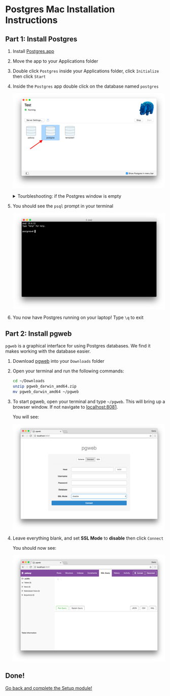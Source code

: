 # Postgres Mac Installation Instructions

## Part 1: Install Postgres

1. Install [Postgres.app](https://postgresapp.com/)
1. Move the app to your Applications folder
1. Double click `Postgres` inside your Applications folder, click `Initialize`
then click `Start`
1. Inside the `Postgres` app double click on the database named `postgres`

    ![Opening a database inside Postgres](img/postgresapp.png)

    <details><summary>
    Tourbleshooting: if the Postgres window is empty
    </summary><p>

    If the Postgres window is empty run the following commands from your terminal

    ```sh
    /Applications/Postgres.app/Contents/Versions/latest/bin/createuser -U postgres --superuser `whoami`
    /Applications/Postgres.app/Contents/Versions/latest/bin/createdb -U `whoami` `whoami`
    ```

    </p></details>

1. You should see the `psql` prompt in your terminal

    ![Terminal `psql` prompt](img/postgresterm.png)

1. You now have Postgres running on your laptop! Type `\q` to exit

## Part 2: Install pgweb

`pgweb` is a graphical interface for using Postgres databases. We find it
makes working with the database easier.

1. Download [pgweb](https://github.com/sosedoff/pgweb/releases/download/v0.9.9/pgweb_darwin_amd64.zip) into your `Downloads` folder
1. Open your terminal and run the following commands:

    ```sh
    cd ~/Downloads
    unzip pgweb_darwin_amd64.zip
    mv pgweb_darwin_amd64 ~/pgweb
    ```

1. To start pgweb, open your terminal and type `~/pgweb`. This will bring
up a browser window. If not navigate to [localhost:8081](http://localhost:8081/).

    You will see:

    ![pgweb initial window Mac](img/pgwebmac1.png)

1. Leave everything blank, and set **SSL Mode** to **disable** then click `Connect`

    You should now see:

    ![pgweb connected](img/pgwebmac2.png)

## Done!

[Go back and complete the Setup module!](setup.md)

